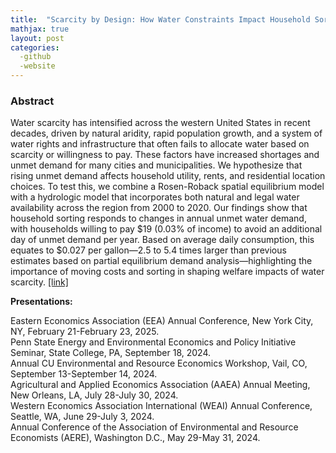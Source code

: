 ```yaml
---
title:  "Scarcity by Design: How Water Constraints Impact Household Sorting and Welfare in the West (Job market paper)"
mathjax: true
layout: post
categories: 
  -github
  -website
---
```


### Abstract
Water scarcity has intensified across the western United States in recent decades, driven by natural aridity, rapid population growth, and a system of water rights and infrastructure that often fails to allocate water based on scarcity or willingness to pay. These factors have increased shortages and unmet demand for many cities and municipalities. We hypothesize that rising unmet demand affects household utility, rents, and residential location choices. To test this, we combine a Rosen-Roback spatial equilibrium model with a hydrologic model that incorporates both natural and legal water availability across the region from 2000 to 2020. Our findings show that household sorting responds to changes in annual unmet water demand, with households willing to pay $19 (0.03% of income) to avoid an additional day of unmet demand per year. Based on average daily consumption, this equates to $0.027 per gallon—2.5 to 5.4 times larger than previous estimates based on partial equilibrium demand analysis—highlighting the importance of moving costs and sorting in shaping welfare impacts of water scarcity. [[link]](https://drive.google.com/file/d/1vDb36gcjerU7bSsNZtkPfvi03qdPrgqW/view?usp=sharing)

**Presentations:**   

Eastern Economics Association (EEA) Annual Conference, New York City, NY, February 21-February 23, 2025.   
Penn State Energy and Environmental Economics and Policy Initiative Seminar, State College, PA, September 18, 2024.  
Annual CU Environmental and Resource Economics Workshop, Vail, CO, September 13-September 14, 2024.  
Agricultural and Applied Economics Association (AAEA) Annual Meeting, New Orleans, LA, July 28-July 30, 2024.  
Western Economics Association International (WEAI) Annual Conference, Seattle, WA, June 29-July 3, 2024.  
Annual Conference of the Association of Environmental and Resource Economists (AERE), Washington D.C., May 29-May 31, 2024.  
  
  

